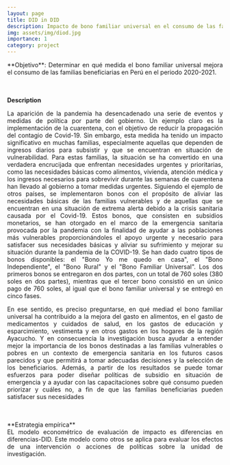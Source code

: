 ```yaml
---
layout: page
title: DID in DID
description: Impacto de bono familiar universal en el consumo de las familias beneficiarias, Perú 2020-2021
img: assets/img/diod.jpg
importance: 1
category: project
---
```


<div style="text-align: justify;">
**Objetivo**: Determinar en qué medida el bono familiar universal mejora el consumo de las familias beneficiarias en Perú en el periodo 2020-2021.
  
</div>

<br>

<br>

**Description**

<div style="text-align: justify;">
  
La aparición de la pandemia ha desencadenado una serie de eventos y medidas de política por parte del gobierno. Un ejemplo claro es la implementación de la cuarentena, con el objetivo de reducir la propagación del contagio de Covid-19. Sin embargo, esta medida ha tenido un impacto significativo en muchas familias, especialmente aquellas que dependen de ingresos diarios para subsistir y que se encuentran en situación de vulnerabilidad. Para estas familias, la situación se ha convertido en una verdadera encrucijada que enfrentan necesidades urgentes y prioritarias, como las necesidades básicas como alimentos, vivienda, atención médica y los ingresos necesarios para sobrevivir durante las semanas de cuarentena han llevado al gobierno a tomar medidas urgentes. Siguiendo el ejemplo de otros países, se implementaron bonos con el propósito de aliviar las necesidades básicas de las familias vulnerables y de aquellas que se encuentran en una situación de extrema alerta debido a la crisis sanitaria causada por el Covid-19. Estos bonos, que consisten en subsidios monetarios, se han otorgado en el marco de la emergencia sanitaria provocada por la pandemia con la finalidad de ayudar a las poblaciones más vulnerables proporcionándoles el apoyo urgente y necesario para satisfacer sus necesidades básicas y aliviar su sufrimiento y mejorar su situación durante la pandemia de la COVID-19. Se han dado cuatro tipos de bonos disponibles: el "Bono Yo me quedo en casa", el "Bono Independiente", el "Bono Rural" y el "Bono Familiar Universal". Los dos primeros bonos se entregaron en dos partes, con un total de 760 soles (380 soles en dos partes), mientras que el tercer bono consistió en un único pago de 760 soles, al igual que el bono familiar universal y se entregó en cinco fases.  

En ese sentido, es preciso preguntarse, en qué mediad el bono familiar universal ha contribuido a la mejora del gasto en alimentos, en el gasto de medicamentos y cuidados de salud, en los gastos de educación y esparcimiento, vestimenta y en otros gastos en los hogares de la región Ayacucho. Y en consecuencia la investigación busca ayudar a entender mejor la importancia de los bonos destinadas a las familias vulnerables o pobres en un contexto de emergencia sanitaria en los futuros casos parecidos y que permitirá a tomar adecuadas decisiones y la selección de los beneficiarios. Además, a partir de los resultados se puede tomar esfuerzos para poder diseñar políticas de subsidio en situación de emergencia y a ayudar con las capacitaciones sobre qué consumo pueden priorizar y cuáles no, a fin de que las familias beneficiarias pueden satisfacer sus necesidades

</div>
<br>

<br>
**Estrategia empírica**

<div style="text-align: justify;">
EL modelo econométrico de evaluación de impacto es diferencias en diferencias-DID. Este modelo como otros se aplica para evaluar los efectos de una intervención o acciones de políticas sobre la unidad de investigación.

</div>
